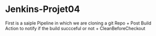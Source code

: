# Jenkins-Projet04
First is a saiple Pipeline in which we are cloning a git Repo + Post Build Action to notify if the build succceful or not + CleanBeforeCheckout
